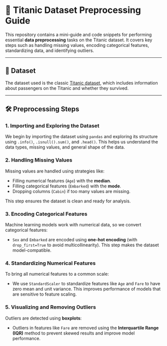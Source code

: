 # 🧼 Titanic Dataset Preprocessing Guide

This repository contains a mini-guide and code snippets for performing essential **data preprocessing** tasks on the Titanic dataset. It covers key steps such as handling missing values, encoding categorical features, standardizing data, and identifying outliers.

---

## 📁 Dataset

The dataset used is the classic [Titanic dataset](https://www.kaggle.com/competitions/titanic/data), which includes information about passengers on the Titanic and whether they survived.

---

## 🛠️ Preprocessing Steps

### 1. Importing and Exploring the Dataset
We begin by importing the dataset using `pandas` and exploring its structure using `.info()`, `.isnull().sum()`, and `.head()`. This helps us understand the data types, missing values, and general shape of the data.

### 2. Handling Missing Values
Missing values are handled using strategies like:
- Filling numerical features (`Age`) with the **median**.
- Filling categorical features (`Embarked`) with the **mode**.
- Dropping columns (`Cabin`) if too many values are missing.

This step ensures the dataset is clean and ready for analysis.

### 3. Encoding Categorical Features
Machine learning models work with numerical data, so we convert categorical features:
- `Sex` and `Embarked` are encoded using **one-hot encoding** (with `drop_first=True` to avoid multicollinearity).
This step makes the dataset model-compatible.

### 4. Standardizing Numerical Features
To bring all numerical features to a common scale:
- We use `StandardScaler` to standardize features like `Age` and `Fare` to have zero mean and unit variance.
This improves performance of models that are sensitive to feature scaling.

### 5. Visualizing and Removing Outliers
Outliers are detected using **boxplots**:
- Outliers in features like `Fare` are removed using the **Interquartile Range (IQR)** method to prevent skewed results and improve model performance.

